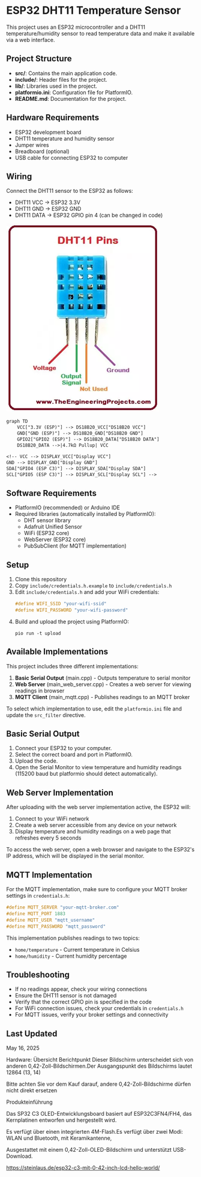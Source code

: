 # ESP32 DHT11 Temperature Sensor

This project uses an ESP32 microcontroller and a DHT11 temperature/humidity sensor to read temperature data and make it available via a web interface.

## Project Structure

- **src/**: Contains the main application code.
- **include/**: Header files for the project.
- **lib/**: Libraries used in the project.
- **platformio.ini**: Configuration file for PlatformIO.
- **README.md**: Documentation for the project.

## Hardware Requirements

- ESP32 development board
- DHT11 temperature and humidity sensor
- Jumper wires
- Breadboard (optional)
- USB cable for connecting ESP32 to computer

## Wiring

Connect the DHT11 sensor to the ESP32 as follows:

- DHT11 VCC → ESP32 3.3V
- DHT11 GND → ESP32 GND
- DHT11 DATA → ESP32 GPIO pin 4 (can be changed in code)

![alt text](image.png)

```mermaid
graph TD
    VCC["3.3V (ESP)"] --> DS18B20_VCC["DS18B20 VCC"]
    GND["GND (ESP)"] --> DS18B20_GND["DS18B20 GND"]
    GPIO2["GPIO2 (ESP)"] --> DS18B20_DATA["DS18B20 DATA"]
    DS18B20_DATA -->|4.7kΩ Pullup| VCC
```
    <!-- VCC --> DISPLAY_VCC["Display VCC"]
    GND --> DISPLAY_GND["Display GND"]
    SDA["GPIO4 (ESP C3)"] --> DISPLAY_SDA["Display SDA"]
    SCL["GPIO5 (ESP C3)"] --> DISPLAY_SCL["Display SCL"] -->


## Software Requirements

- PlatformIO (recommended) or Arduino IDE
- Required libraries (automatically installed by PlatformIO):
  - DHT sensor library
  - Adafruit Unified Sensor
  - WiFi (ESP32 core)
  - WebServer (ESP32 core)
  - PubSubClient (for MQTT implementation)

## Setup

1. Clone this repository
2. Copy `include/credentials.h.example` to `include/credentials.h`
3. Edit `include/credentials.h` and add your WiFi credentials:
   ```cpp
   #define WIFI_SSID "your-wifi-ssid"
   #define WIFI_PASSWORD "your-wifi-password"
   ```
4. Build and upload the project using PlatformIO:
   ```
   pio run -t upload
   ```

## Available Implementations

This project includes three different implementations:

1. **Basic Serial Output** (main.cpp) - Outputs temperature to serial monitor
2. **Web Server** (main_web_server.cpp) - Creates a web server for viewing readings in browser
3. **MQTT Client** (main_mqtt.cpp) - Publishes readings to an MQTT broker

To select which implementation to use, edit the `platformio.ini` file and update the `src_filter` directive.

## Basic Serial Output

1. Connect your ESP32 to your computer.
2. Select the correct board and port in PlatformIO.
3. Upload the code.
4. Open the Serial Monitor to view temperature and humidity readings (115200 baud but platformio should detect automatically).

## Web Server Implementation

After uploading with the web server implementation active, the ESP32 will:
1. Connect to your WiFi network
2. Create a web server accessible from any device on your network
3. Display temperature and humidity readings on a web page that refreshes every 5 seconds

To access the web server, open a web browser and navigate to the ESP32's IP address, which will be displayed in the serial monitor.

## MQTT Implementation

For the MQTT implementation, make sure to configure your MQTT broker settings in `credentials.h`:
```cpp
#define MQTT_SERVER "your-mqtt-broker.com"
#define MQTT_PORT 1883
#define MQTT_USER "mqtt_username"
#define MQTT_PASSWORD "mqtt_password"
```

This implementation publishes readings to two topics:
- `home/temperature` - Current temperature in Celsius
- `home/humidity` - Current humidity percentage

## Troubleshooting

- If no readings appear, check your wiring connections
- Ensure the DHT11 sensor is not damaged
- Verify that the correct GPIO pin is specified in the code
- For WiFi connection issues, check your credentials in `credentials.h`
- For MQTT issues, verify your broker settings and connectivity

## Last Updated

May 16, 2025


Hardware:
Übersicht
Berichtpunkt
Dieser Bildschirm unterscheidet sich von anderen 0,42-Zoll-Bildschirmen.Der Ausgangspunkt des Bildschirms lautet 12864 (13, 14)

Bitte achten Sie vor dem Kauf darauf, andere 0,42-Zoll-Bildschirme dürfen nicht direkt ersetzen


Produkteinführung

Das SP32 C3 OLED-Entwicklungsboard basiert auf ESP32C3FN4/FH4, das Kernplatinen entworfen und hergestellt wird.

Es verfügt über einen integrierten 4M-Flash.Es verfügt über zwei Modi: WLAN und Bluetooth, mit Keramikantenne,

Ausgestattet mit einem 0,42-Zoll-OLED-Bildschirm und unterstützt USB-Download.


https://steinlaus.de/esp32-c3-mit-0-42-inch-lcd-hello-world/